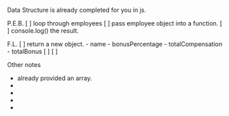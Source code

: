 Data Structure is already completed for you in js. 

P.E.B.
[ ] loop through employees 
[ ] pass employee object into a function.
[ ] console.log() the result. 

F.L.
[ ] return a new object. 
    - name
    - bonusPercentage
    - totalCompensation
    - totalBonus
[ ] 
[ ] 


Other notes

- already provided an array.
- 
- 
- 
- 


